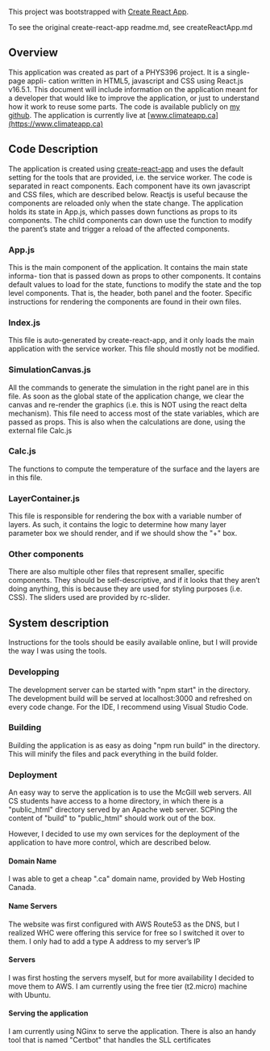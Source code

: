 This project was bootstrapped with [Create React App](https://github.com/facebookincubator/create-react-app).

To see the original create-react-app readme.md, see createReactApp.md

## Overview

This application was created as part of a PHYS396 project. It is a single-page appli-
cation written in HTML5, javascript and CSS using React.js v16.5.1. This document
will include information on the application meant for a developer that would like to
improve the application, or just to understand how it work to reuse some parts. The
code is available publicly on [my github](https://github.com/CourchesneA/ClimateApp2).
The application is currently live at [www.climateapp.ca](https://www.climateapp.ca)

## Code Description

The application is created using [create-react-app](https://github.com/facebook/create-react-app) and uses the default setting for
the tools that are provided, i.e. the service worker. The code is separated in react
components. Each component have its own javascript and CSS files, which are
described below.
Reactjs is useful because the components are reloaded only when the state
change. The application holds its state in App.js, which passes down functions
as props to its components. The child components can down use the function to
modify the parent’s state and trigger a reload of the affected components.

### App.js

This is the main component of the application. It contains the main state informa-
tion that is passed down as props to other components. It contains default values
to load for the state, functions to modify the state and the top level components.
That is, the header, both panel and the footer. Specific instructions for rendering
the components are found in their own files.

### Index.js

This file is auto-generated by create-react-app, and it only loads the main application
with the service worker. This file should mostly not be modified.

### SimulationCanvas.js

All the commands to generate the simulation in the right panel are in this file. As
soon as the global state of the application change, we clear the canvas and re-render
the graphics (i.e. this is NOT using the react delta mechanism). This file need to
access most of the state variables, which are passed as props. This is also when the
calculations are done, using the external file Calc.js

### Calc.js

The functions to compute the temperature of the surface and the layers are in this
file.

### LayerContainer.js
This file is responsible for rendering the box with a variable number of layers. As
such, it contains the logic to determine how many layer parameter box we should
render, and if we should show the "+" box.

### Other components

There are also multiple other files that represent smaller, specific components. They
should be self-descriptive, and if it looks that they aren’t doing anything, this is
because they are used for styling purposes (i.e. CSS). The sliders used are provided
by rc-slider.

## System description

Instructions for the tools should be easily available online, but I will provide the
way I was using the tools.

### Developping

The development server can be started with "npm start" in the directory. The
development build will be served at localhost:3000 and refreshed on every code
change. For the IDE, I recommend using Visual Studio Code.

### Building

Building the application is as easy as doing "npm run build" in the directory. This
will minify the files and pack everything in the build folder.

### Deployment
An easy way to serve the application is to use the McGill web servers. All CS
students have access to a home directory, in which there is a "public_html" directory
served by an Apache web server. SCPing the content of "build" to "public_html"
should work out of the box.

However, I decided to use my own services for the deployment of the application
to have more control, which are described below.

#### Domain Name

I was able to get a cheap ".ca" domain name, provided by Web Hosting Canada.

#### Name Servers

The website was first configured with AWS Route53 as the DNS, but I realized
WHC were offering this service for free so I switched it over to them. I only had to
add a type A address to my server’s IP

#### Servers

I was first hosting the servers myself, but for more availability I decided to move
them to AWS. I am currently using the free tier (t2.micro) machine with Ubuntu.

#### Serving the application

I am currently using NGinx to serve the application. There is also an handy tool
that is named "Certbot" that handles the SLL certificates